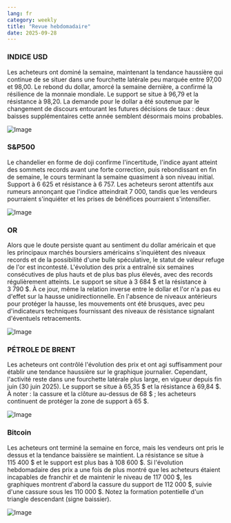```yaml
---
lang: fr
category: weekly
title: "Revue hebdomadaire"
date: 2025-09-28
---
```


### INDICE USD

Les acheteurs ont dominé la semaine, maintenant la tendance haussière qui continue de se situer dans une fourchette latérale peu marquée entre 97,00 et 98,00. Le rebond du dollar, amorcé la semaine dernière, a confirmé la résilience de la monnaie mondiale. Le support se situe à 96,79 et la résistance à 98,20. La demande pour le dollar a été soutenue par le changement de discours entourant les futures décisions de taux : deux baisses supplémentaires cette année semblent désormais moins probables.

![Image](https://markleighedu.github.io/img/Sep-2025/28-Sep-2025/usdindex.jpg)

### S&P500

Le chandelier en forme de doji confirme l'incertitude, l'indice ayant atteint des sommets records avant une forte correction, puis rebondissant en fin de semaine, le cours terminant la semaine quasiment à son niveau initial. Support à 6 625 et résistance à 6 757. Les acheteurs seront attentifs aux rumeurs annonçant que l'indice atteindrait 7 000, tandis que les vendeurs pourraient s'inquiéter et les prises de bénéfices pourraient s'intensifier.

![Image](https://markleighedu.github.io/img/Sep-2025/28-Sep-2025/sp500.jpg)

### OR

Alors que le doute persiste quant au sentiment du dollar américain et que les principaux marchés boursiers américains s'inquiètent des niveaux records et de la possibilité d'une bulle spéculative, le statut de valeur refuge de l'or est incontesté. L'évolution des prix a entraîné six semaines consécutives de plus hauts et de plus bas plus élevés, avec des records régulièrement atteints. Le support se situe à 3 684 $ et la résistance à 3 790 $. À ce jour, même la relation inverse entre le dollar et l'or n'a pas eu d'effet sur la hausse unidirectionnelle. En l'absence de niveaux antérieurs pour protéger la hausse, les mouvements ont été brusques, avec peu d'indicateurs techniques fournissant des niveaux de résistance signalant d'éventuels retracements.

![Image](https://markleighedu.github.io/img/Sep-2025/28-Sep-2025/gold.jpg)

### PÉTROLE DE BRENT

Les acheteurs ont contrôlé l'évolution des prix et ont agi suffisamment pour établir une tendance haussière sur le graphique journalier. Cependant, l'activité reste dans une fourchette latérale plus large, en vigueur depuis fin juin (30 juin 2025). Le support se situe à 65,35 $ et la résistance à 69,84 $. À noter : la cassure et la clôture au-dessus de 68 $ ; les acheteurs continuent de protéger la zone de support à 65 $.

![Image](https://markleighedu.github.io/img/Sep-2025/28-Sep-2025/brentoil.jpg)

### Bitcoin

Les acheteurs ont terminé la semaine en force, mais les vendeurs ont pris le dessus et la tendance baissière se maintient. La résistance se situe à 115 400 $ et le support est plus bas à 108 600 $. Si l'évolution hebdomadaire des prix a une fois de plus montré que les acheteurs étaient incapables de franchir et de maintenir le niveau de 117 000 $, les graphiques montrent d'abord la cassure du support de 112 000 $, suivie d'une cassure sous les 110 000 $. Notez la formation potentielle d'un triangle descendant (signe baissier).

![Image](https://markleighedu.github.io/img/Sep-2025/28-Sep-2025/bitcoin.jpg)

